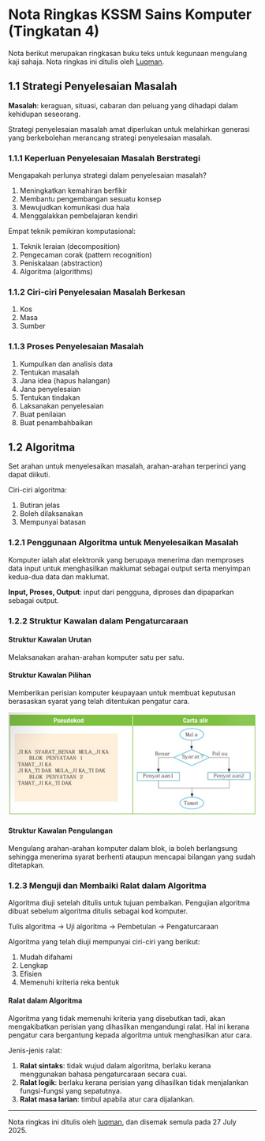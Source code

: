 # Nota Ringkas KSSM Sains Komputer (Tingkatan 4)

Nota berikut merupakan ringkasan buku teks untuk kegunaan mengulang kaji sahaja. Nota ringkas ini ditulis oleh [Luqman](https://theluqmn.com).

## 1.1 Strategi Penyelesaian Masalah

**Masalah**: keraguan, situasi, cabaran dan peluang yang dihadapi dalam kehidupan seseorang.

Strategi penyelesaian masalah amat diperlukan untuk melahirkan generasi yang berkebolehan merancang strategi penyelesaian masalah.

### 1.1.1 Keperluan Penyelesaian Masalah Berstrategi

Mengapakah perlunya strategi dalam penyelesaian masalah?

1. Meningkatkan kemahiran berfikir
2. Membantu pengembangan sesuatu konsep
3. Mewujudkan komunikasi dua hala
4. Menggalakkan pembelajaran kendiri

Empat teknik pemikiran komputasional:

1. Teknik leraian (decomposition)
2. Pengecaman corak (pattern recognition)
3. Peniskalaan (abstraction)
4. Algoritma (algorithms)

### 1.1.2 Ciri-ciri Penyelesaian Masalah Berkesan

1. Kos
2. Masa
3. Sumber

### 1.1.3 Proses Penyelesaian Masalah

1. Kumpulkan dan analisis data
2. Tentukan masalah
3. Jana idea (hapus halangan)
4. Jana penyelesaian
5. Tentukan tindakan
6. Laksanakan penyelesaian
7. Buat penilaian
8. Buat penambahbaikan

## 1.2 Algoritma

Set arahan untuk menyelesaikan masalah, arahan-arahan terperinci yang dapat diikuti.

Ciri-ciri algoritma:

1. Butiran jelas
2. Boleh dilaksanakan
3. Mempunyai batasan

### 1.2.1 Penggunaan Algoritma untuk Menyelesaikan Masalah

Komputer ialah alat elektronik yang berupaya menerima dan memproses data input untuk menghasilkan maklumat sebagai output serta menyimpan kedua-dua data dan maklumat.

**Input, Proses, Output**: input dari pengguna, diproses dan dipaparkan sebagai output.

### 1.2.2 Struktur Kawalan dalam Pengaturcaraan

#### Struktur Kawalan Urutan

Melaksanakan arahan-arahan komputer satu per satu.

#### Struktur Kawalan Pilihan

Memberikan perisian komputer keupayaan untuk membuat keputusan berasaskan syarat yang telah ditentukan pengatur cara.

![gambar rajah](../_assets/nota_ringkas_t4/struktur-kawalan-pilihan.png)

#### Struktur Kawalan Pengulangan

Mengulang arahan-arahan komputer dalam blok, ia boleh berlangsung sehingga menerima syarat berhenti ataupun mencapai bilangan yang sudah ditetapkan.

### 1.2.3 Menguji dan Membaiki Ralat dalam Algoritma

Algoritma diuji setelah ditulis untuk tujuan pembaikan. Pengujian algoritma dibuat sebelum algoritma ditulis sebagai kod komputer.

Tulis algoritma -> Uji algoritma -> Pembetulan -> Pengaturcaraan

Algoritma yang telah diuji mempunyai ciri-ciri yang berikut:

1. Mudah difahami
2. Lengkap
3. Efisien
4. Memenuhi kriteria reka bentuk

#### Ralat dalam Algoritma

Algoritma yang tidak memenuhi kriteria yang disebutkan tadi, akan mengakibatkan perisian yang dihasilkan mengandungi ralat. Hal ini kerana pengatur cara bergantung kepada algoritma untuk menghasilkan atur cara.

Jenis-jenis ralat:

1. **Ralat sintaks**: tidak wujud dalam algoritma, berlaku kerana menggunakan bahasa pengaturcaraan secara cuai.
2. **Ralat logik**: berlaku kerana perisian yang dihasilkan tidak menjalankan fungsi-fungsi yang sepatutnya.
3. **Ralat masa larian**: timbul apabila atur cara dijalankan.

---

Nota ringkas ini ditulis oleh [luqman](https://theluqmn.com), dan disemak semula pada 27 July 2025.
